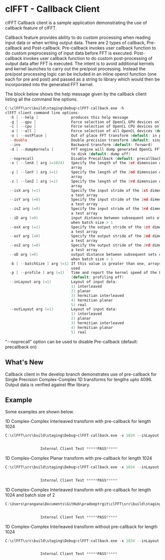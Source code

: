 clFFT - Callback Client
=======================


clFFT Callback client is a sample application demonstrating the use of 
callback feature of clFFT. 

Callback feature provides ability to do custom processing when reading 
input data or when writing output data. There are 2 types of callback,
Pre-callback and Post-callback. Pre-callback invokes user callback 
function to do custom preprocessing of input data before FFT is executed.
Post-callback invokes user callback function to do custom post-processing 
of output data after FFT is executed. The intent is to avoid additional 
kernels and kernel launches to carry out the pre/post processing. Instead 
the pre/post processing logic can be included in an inline opencl function 
(one each for pre and post) and passed as a string to library which would 
then be incorporated into the generated FFT kernel.

The block below shows the help message given by the callback client  
listing all the command line options.

```c
C:\clFFT\src\build\staging\Debug>clFFT-callback.exe -h
clFFT client command line options:
  -h [ --help ]               produces this help message
  -g [ --gpu ]                Force selection of OpenCL GPU devices only
  -c [ --cpu ]                Force selection of OpenCL CPU devices only
  -a [ --all ]                Force selection of all OpenCL devices (default)
  -o [ --outPlace ]           Out of place FFT transform (default: in place)
  --double                    Double precision transform (default: single)
  --inv                       Backward transform (default: forward)
  -d [ --dumpKernels ]        FFT engine will dump generated OpenCL FFT kernels
                              to disk (default: dump off)
  --noprecall                 Disable Precallback (default: precallback on)
  -x [ --lenX ] arg (=1024)   Specify the length of the 1st dimension of a test
                              array
  -y [ --lenY ] arg (=1)      Specify the length of the 2nd dimension of a test
                              array
  -z [ --lenZ ] arg (=1)      Specify the length of the 3rd dimension of a test
                              array
  --isX arg (=1)              Specify the input stride of the 1st dimension of
                              a test array
  --isY arg (=0)              Specify the input stride of the 2nd dimension of
                              a test array
  --isZ arg (=0)              Specify the input stride of the 3rd dimension of
                              a test array
  --iD arg (=0)               input distance between subsequent sets of data
                              when batch size > 1
  --osX arg (=1)              Specify the output stride of the 1st dimension of
                              a test array
  --osY arg (=0)              Specify the output stride of the 2nd dimension of
                              a test array
  --osZ arg (=0)              Specify the output stride of the 3rd dimension of
                              a test array
  --oD arg (=0)               output distance between subsequent sets of data
                              when batch size > 1
  -b [ --batchSize ] arg (=1) If this value is greater than one, arrays will be
                              used
  -p [ --profile ] arg (=1)   Time and report the kernel speed of the FFT
                              (default: profiling off)
  --inLayout arg (=1)         Layout of input data:
                              1) interleaved
                              2) planar
                              3) hermitian interleaved
                              4) hermitian planar
                              5) real
  --outLayout arg (=1)        Layout of input data:
                              1) interleaved
                              2) planar
                              3) hermitian interleaved
                              4) hermitian planar
                              5) real

```
"--noprecall" option can be used to disable Pre-callback (default: precallback on)

## What's New

Callback client in the develop branch demonstrates use of pre-callback 
for Single Precision Complex-Complex 1D transforms for lengths upto 4096. Output data
is verified against fftw library.

## Example

Some examples are shown below.

1D Complex-Complex Interleaved transform with pre-callback for length 1024
```c
C:\clFFT\src\build\staging\Debug>clFFT-callback.exe -x 1024 --inLayout 1 --outLayout 1


                Internal Client Test *****PASS*****
```				

1D Complex-Complex Planar transform with pre-callback for length 1024
```c
C:\clFFT\src\build\staging\Debug>clFFT-callback.exe -x 1024 --inLayout 2 --outLayout 2


                Internal Client Test *****PASS*****
```

1D Complex-Complex Interleaved transform with pre-callback for length 1024 and batch size of 2
```c
C:\Users\prangana\Documents\GitHub\pradeeptrgit\clFFT\src\build\staging\Debug>clFFT-callback.exe -x 1024 --inLayout 1 --outLayout 1 -b 2


                Internal Client Test *****PASS*****
```

1D Complex-Complex Interleaved transform without pre-callback for length 1024 
```c
C:\clFFT\src\build\staging\Debug>clFFT-callback.exe -x 1024 --inLayout 1 --outLayout 1 --noprecall


                Internal Client Test *****PASS*****
```
